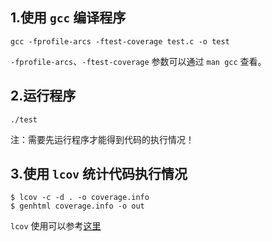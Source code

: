 ## 1.使用 `gcc` 编译程序
```
gcc -fprofile-arcs -ftest-coverage test.c -o test
```
`-fprofile-arcs`、`-ftest-coverage` 参数可以通过 `man gcc` 查看。

## 2.运行程序
```
./test
```
注：需要先运行程序才能得到代码的执行情况！

## 3.使用 `lcov` 统计代码执行情况
```
$ lcov -c -d . -o coverage.info
$ genhtml coverage.info -o out
```
`lcov` 使用可以参考[这里]

[这里]:http://ltp.sourceforge.net/coverage/lcov.php
